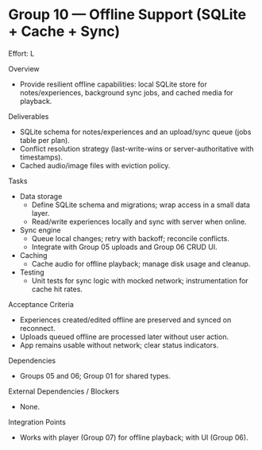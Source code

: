 # Group 10 — Offline Support (SQLite + Cache + Sync)

Effort: L

Overview
- Provide resilient offline capabilities: local SQLite store for notes/experiences, background sync jobs, and cached media for playback.

Deliverables
- SQLite schema for notes/experiences and an upload/sync queue (jobs table per plan).
- Conflict resolution strategy (last-write-wins or server-authoritative with timestamps).
- Cached audio/image files with eviction policy.

Tasks
- Data storage
  - Define SQLite schema and migrations; wrap access in a small data layer.
  - Read/write experiences locally and sync with server when online.
- Sync engine
  - Queue local changes; retry with backoff; reconcile conflicts.
  - Integrate with Group 05 uploads and Group 06 CRUD UI.
- Caching
  - Cache audio for offline playback; manage disk usage and cleanup.
- Testing
  - Unit tests for sync logic with mocked network; instrumentation for cache hit rates.

Acceptance Criteria
- Experiences created/edited offline are preserved and synced on reconnect.
- Uploads queued offline are processed later without user action.
- App remains usable without network; clear status indicators.

Dependencies
- Groups 05 and 06; Group 01 for shared types.

External Dependencies / Blockers
- None.

Integration Points
- Works with player (Group 07) for offline playback; with UI (Group 06).

